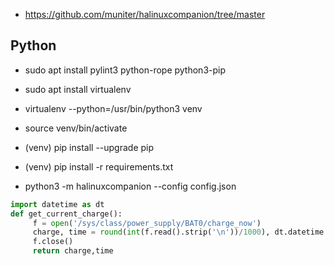 
- https://github.com/muniter/halinuxcompanion/tree/master


## Python
- sudo apt install pylint3 python-rope python3-pip
- sudo apt install virtualenv
- virtualenv --python=/usr/bin/python3 venv

- source venv/bin/activate
- (venv) pip install --upgrade pip
- (venv) pip install -r requirements.txt

- python3 -m halinuxcompanion --config config.json

```python
import datetime as dt
def get_current_charge():
     f = open('/sys/class/power_supply/BAT0/charge_now')
     charge, time = round(int(f.read().strip('\n'))/1000), dt.datetime.now().strftime('%H:%M %D') 
     f.close()
     return charge,time 
```